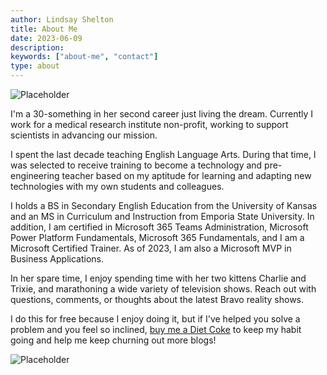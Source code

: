 ```yaml
---
author: Lindsay Shelton
title: About Me
date: 2023-06-09
description:
keywords: ["about-me", "contact"]
type: about
---
```


![Placeholder](/images/weho-pride.jpg)

I'm a 30-something in her second career just living the dream.  Currently I work for a medical research institute non-profit, working to support scientists in advancing our mission.

I spent the last decade teaching English Language Arts.  During that time, I was selected to receive training to become a technology and pre-engineering teacher based on my aptitude for learning and adapting new technologies with my own students and colleagues.

I holds a BS in Secondary English Education from the University of Kansas and an MS in Curriculum and Instruction from Emporia State University. In addition, I am certified in Microsoft 365 Teams Administration, Microsoft Power Platform Fundamentals, Microsoft 365 Fundamentals, and I am a Microsoft Certified Trainer.  As of 2023, I am also a Microsoft MVP in Business Applications.

In her spare time, I enjoy spending time with her two kittens Charlie and Trixie, and marathoning a wide variety of television shows.  Reach out with questions, comments, or thoughts about the latest Bravo reality shows.

I do this for free because I enjoy doing it, but if I've helped you solve a problem and you feel so inclined, <a href="https://www.buymeacoffee.com/lindsaytshelton">buy me a Diet Coke</a> to keep my habit going and help me keep churning out more blogs!

![Placeholder](/images/mvp.jpg)
